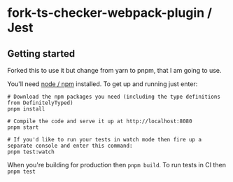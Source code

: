 # fork-ts-checker-webpack-plugin / Jest

## Getting started

Forked this to use it but change from yarn to pnpm, that I am going to use.

You'll need [node / npm](https://nodejs.org/) installed.  To get up and running just enter:

```shell
# Download the npm packages you need (including the type definitions from DefinitelyTyped)
pnpm install

# Compile the code and serve it up at http://localhost:8080
pnpm start

# If you'd like to run your tests in watch mode then fire up a separate console and enter this command:
pnpm test:watch 
```

When you're building for production then `pnpm build`. To run tests in CI then `pnpm test`
